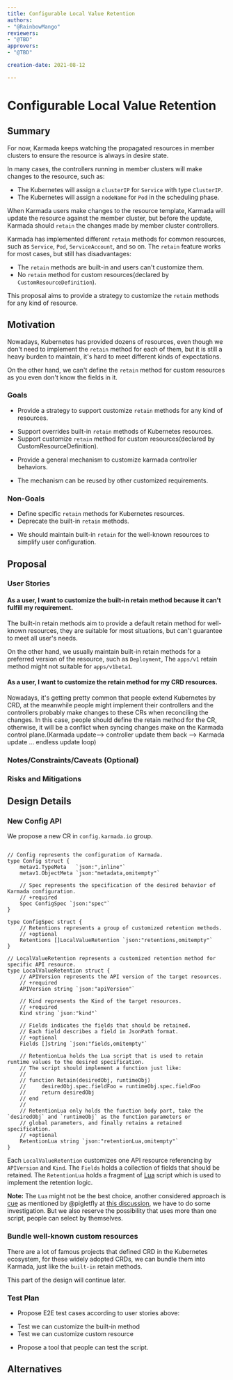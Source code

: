 ```yaml
---
title: Configurable Local Value Retention
authors:
- "@RainbowMango"
reviewers:
- "@TBD"
approvers:
- "@TBD"

creation-date: 2021-08-12

---
```


# Configurable Local Value Retention

## Summary

For now, Karmada keeps watching the propagated resources in member clusters to ensure the resource is always in desire
state.

In many cases, the controllers running in member clusters will make changes to the resource, such as:
- The Kubernetes will assign a `clusterIP` for `Service` with type `ClusterIP`.
- The Kubernetes will assign a `nodeName` for `Pod` in the scheduling phase.

When Karmada users make changes to the resource template, Karmada will update the resource against the member cluster,
but before the update, Karmada should `retain` the changes made by member cluster controllers.

Karmada has implemented different `retain` methods for common resources, such as `Service`, `Pod`, `ServiceAccount`, and so on.
The `retain` feature works for most cases, but still has disadvantages:
- The `retain` methods are built-in and users can't customize them.
- No `retain` method for custom resources(declared by `CustomResourceDefinition`).

This proposal aims to provide a strategy to customize the `retain` methods for any kind of resource.

## Motivation

Nowadays, Kubernetes has provided dozens of resources, even though we don't need to implement the `retain` method for
each of them, but it is still a heavy burden to maintain, it's hard to meet different kinds of expectations.

On the other hand, we can't define the `retain` method for custom resources as you even don't know the fields in it.

### Goals

- Provide a strategy to support customize `retain` methods for any kind of resources.
 * Support overrides built-in `retain` methods of Kubernetes resources.
 * Support customize `retain` method for custom resources(declared by CustomResourceDefinition).
- Provide a general mechanism to customize karmada controller behaviors.
 *  The mechanism can be reused by other customized requirements.

### Non-Goals

- Define specific `retain` methods for Kubernetes resources.
- Deprecate the built-in `retain` methods.
 * We should maintain built-in `retain` for the well-known resources to simplify user configuration.

## Proposal

### User Stories

#### As a user, I want to customize the built-in retain method because it can't fulfill my requirement.

The built-in retain methods aim to provide a default retain method for well-known resources, they are suitable for
most situations, but can't guarantee to meet all user's needs.

On the other hand, we usually maintain built-in retain methods for a preferred version of the resource, such as `Deployment`,
The `apps/v1` retain method might not suitable for `apps/v1beta1`.

#### As a user, I want to customize the retain method for my CRD resources.

Nowadays, it's getting pretty common that people extend Kubernetes by CRD, at the meanwhile people might implement
their controllers and the controllers probably make changes to these CRs when reconciling the changes.
In this case, people should define the retain method for the CR, otherwise, it will be a conflict when syncing changes
make on the Karmada control plane.(Karmada update--> controller update them back --> Karmada update ... endless update loop)

### Notes/Constraints/Caveats (Optional)

### Risks and Mitigations

## Design Details

### New Config API

We propose a new CR in `config.karmada.io` group.

```golang

// Config represents the configuration of Karmada.
type Config struct {
	metav1.TypeMeta   `json:",inline"`
	metav1.ObjectMeta `json:"metadata,omitempty"`

	// Spec represents the specification of the desired behavior of Karmada configuration.
	// +required
	Spec ConfigSpec `json:"spec"`
}

type ConfigSpec struct {
	// Retentions represents a group of customized retention methods.
	// +optional
	Retentions []LocalValueRetention `json:"retentions,omitempty"`
}

// LocalValueRetention represents a customized retention method for specific API resource.
type LocalValueRetention struct {
	// APIVersion represents the API version of the target resources.
	// +required
	APIVersion string `json:"apiVersion"`

	// Kind represents the Kind of the target resources.
	// +required
	Kind string `json:"kind"`

	// Fields indicates the fields that should be retained.
	// Each field describes a field in JsonPath format.
	// +optional
	Fields []string `json:"fields,omitempty"`

	// RetentionLua holds the Lua script that is used to retain runtime values to the desired specification.
	// The script should implement a function just like:
	//
	// function Retain(desiredObj, runtimeObj)
	//     desiredObj.spec.fieldFoo = runtimeObj.spec.fieldFoo
	//     return desiredObj
	// end
	//
	// RetentionLua only holds the function body part, take the `desiredObj` and `runtimeObj` as the function parameters or
	// global parameters, and finally retains a retained specification.
	// +optional
	RetentionLua string `json:"retentionLua,omitempty"`
}
```

Each `LocalValueRetention` customizes one API resource referencing by `APIVersion` and `Kind`.
The `Fields` holds a collection of fields that should be retained.
The `RetentionLua` holds a fragment of [Lua](https://www.lua.org/) script which is used to implement the retention logic.

**Note:** The `Lua` might not be the best choice, another considered approach is [cue](https://github.com/cue-lang/cue/tree/master/doc/tutorial/kubernetes) as mentioned by @pigletfly at [this discussion](https://github.com/karmada-io/karmada/pull/592#issuecomment-895759570),
we have to do some investigation. But we also reserve the possibility that uses more than one script, people can select by themselves.

### Bundle well-known custom resources

There are a lot of famous projects that defined CRD in the Kubernetes ecosystem, for these widely adopted
CRDs, we can bundle them into Karmada, just like the `built-in` retain methods.

This part of the design will continue later.

### Test Plan

- Propose E2E test cases according to user stories above:
 * Test we can customize the built-in method
 * Test we can customize custom resource

- Propose a tool that people can test the script.

## Alternatives
